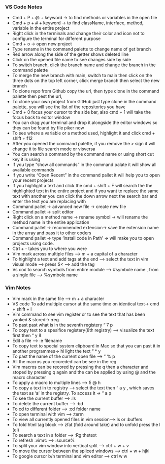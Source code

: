 ### VS Code Notes

- Cmd + P + @ + keyword -> to find methods or variables in the open file
- Cmd + p + # + keyword -> to find className, interface, method, variable in the entire project
- Right click in the terminals and change their color and icon not to configure the terminal for different purpose
- Cmd + o -> open new project
- Type rename in the command palette to change name of get branch
- Red arrow along the side of the getter shows deleted line
- Click on the opened file name to see changes side by side
- To switch branch, click the branch name and change the branch in the command palette
- To merge the new branch with main, switch to main then click on the three dots on the top left corner, click merge branch then select the new branch
- To clone repo from Github copy the url, then type clone in the command palette then pest the url,
- To clone your own project from GitHub just type clone in the command palette, you will see the list of the repositories you have
- Cmd + 0 focus your cursor to the side bar, also cmd + 1 will take the focus back to editor window
- You can drag your terminal and drop it alongside the editor windows so they can be found by file piker now
- To see where a variable or a method used, highlight it and click cmd + shift + f12
- After you opened the command palette, if you remove the > sign it will change it to file search mode or visversa
- You can search a command by the command name or using short cut key it is using
- If you type “show all commands” in the command palate it will show all available commands
- If you write “Open Recent” in the command pallet it will help you to open your recent projects
- If you highlight a text and click the cmd + shift + F will search the the highlighted text in the entire project and if you want to replace the same text with another you can click the down arrow next the search bar and enter the text you are replacing with
- Command pallet -> advanced new file -> create new file
- Command pallet -> split editor
- Right click on a method name -> rename symbol -> will rename the method name in the entire application
- Command pallet -> recommended extension-> save the extension name in the array and pass it to other coders
- Command pallet -> type ‘install code in Path’ -> will make you to open projects using code.
- Ctrl + - takes you to where you were
- Vim mark across multiple files —> m + a capital of a character
- To highlight a text and add tags at the end —> select the text in vim visual mode —> press S< —> add the tag
- Vs cod to search symbols from entire module —> #symbole name , from a single file —> %symbole name

### Vim Notes

- Vim mark in the same file —> m + a character
- VS code To add multiple cursor at the same time on identical text-> cmd + shift + l
- Vim command to see vim register or to see the text that has been yanked & stored-> :reg
- To past past what is in the seventh registery “ 7 p
- To copy text to a spesifice registery(8th registry) —> visualize the text first then “ y 8
- Edit a file —> :e filename
- To copy text to special system clipboard in Mac so that you can past it in another programmes-> hi light the text “ \* y
- To past the name of the current open file —> “ % p
- All the macros you recoreded can be see in the reg
- Vim macros can be recored by pressing the q then a character and stoped by pressing q again and the can be applied by using @ and the macro character
- To apply a macro to multiple lines —> 5 @ h
- To copy a text in to registry —> select the text then “ a y , which saves the text as ‘a’ in the registry. To access it -> “ a p
- To see the current buffer —> :ls
- To delete the current buffer —> :bd
- To cd to different folder —> :cd folder name
- To open terminal with vim —> :term
- To view all currently opened files in vim session—>:ls or :buffers
- To fold html tag block —> zfat (fold around take) and to unfold press the l (el)
- To search a text in a folder —> :Rg thetext
- To refresh .vimrc —> :source%
- To split your vim window into vertical split —> ctrl + w + v
- To move the cursor between the spliced windows —> ctrl + w + hjkl
- To google cursor b/n terminal and vim editor —> ctrl w w
